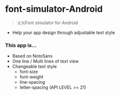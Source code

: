 # font-simulator-Android
> :kr:Font simulator for Android

- Help your app design through adjustable text style

### This app is...
- Based on NotoSans
- One line / Multi lines of text view
- Changeable text style
  - font-size
  - font-weight
  - line-spacing
  - letter-spacing (API LEVEL >= 21)

